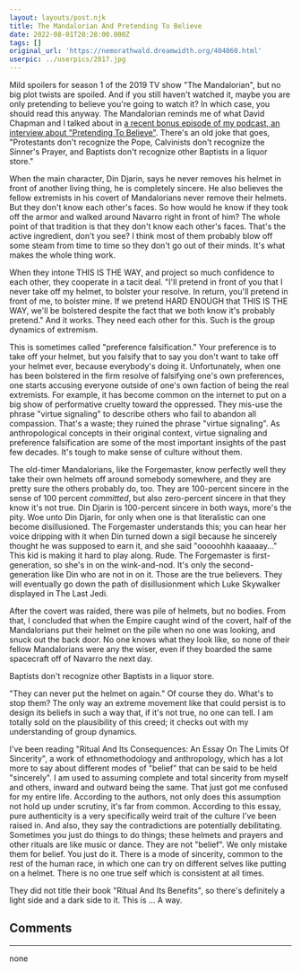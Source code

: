 ```yaml
---
layout: layouts/post.njk
title: The Mandalorian And Pretending To Believe
date: 2022-08-01T20:28:00.000Z
tags: []
original_url: 'https://nemorathwald.dreamwidth.org/404060.html'
userpic: ../userpics/2017.jpg
---
```

Mild spoilers for season 1 of the 2019 TV show "The Mandalorian", but no big plot twists are spoiled. And if you still haven't watched it, maybe you are only pretending to believe you're going to watch it? In which case, you should read this anyway. The Mandalorian reminds me of what David Chapman and I talked about in [a recent bonus episode of my podcast, an interview about "Pretending To Believe"](https://fluidity.libsyn.com/bonus-metacast-pretending-to-believe). There's an old joke that goes, "Protestants don't recognize the Pope, Calvinists don't recognize the Sinner's Prayer, and Baptists don't recognize other Baptists in a liquor store."

When the main character, Din Djarin, says he never removes his helmet in front of another living thing, he is completely sincere. He also believes the fellow extremists in his covert of Mandalorians never remove their helmets. But they don't know each other's faces. So how would he know if they took off the armor and walked around Navarro right in front of him? The whole point of that tradition is that they don't know each other's faces. That's the active ingredient, don't you see? I think most of them probably blow off some steam from time to time so they don't go out of their minds. It's what makes the whole thing work.

When they intone THIS IS THE WAY, and project so much confidence to each other, they cooperate in a tacit deal. "I'll pretend in front of you that I never take off my helmet, to bolster your resolve. In return, you'll pretend in front of me, to bolster mine. If we pretend HARD ENOUGH that THIS IS THE WAY, we'll be bolstered despite the fact that we both know it's probably pretend." And it works. They need each other for this. Such is the group dynamics of extremism.  

This is sometimes called "preference falsification." Your preference is to take off your helmet, but you falsify that to say you don't want to take off your helmet ever, because everybody's doing it. Unfortunately, when one has been bolstered in the firm resolve of falsifying one's own preferences, one starts accusing everyone outside of one's own faction of being the real extremists. For example, it has become common on the internet to put on a big show of performative cruelty toward the oppressed. They mis-use the phrase "virtue signaling" to describe others who fail to abandon all compassion. That's a waste; they ruined the phrase "virtue signaling". As anthropological concepts in their original context, virtue signaling and preference falsification are some of the most important insights of the past few decades. It's tough to make sense of culture without them.

The old-timer Mandalorians, like the Forgemaster, know perfectly well they take their own helmets off around somebody somewhere, and they are pretty sure the others probably do, too. They are 100-percent sincere in the sense of 100 percent _committed_, but also zero-percent sincere in that they know it's not true. Din Djarin is 100-percent sincere in both ways, more's the pity. Woe unto Din Djarin, for only when one is that literalistic can one become disillusioned. The Forgemaster understands this; you can hear her voice dripping with it when Din turned down a sigil because he sincerely thought he was supposed to earn it, and she said "ooooohhh kaaaaay..." This kid is making it hard to play along. Rude. The Forgemaster is first-generation, so she's in on the wink-and-nod. It's only the second-generation like Din who are not in on it. Those are the true believers. They will eventually go down the path of disillusionment which Luke Skywalker displayed in The Last Jedi.

After the covert was raided, there was pile of helmets, but no bodies. From that, I concluded that when the Empire caught wind of the covert, half of the Mandalorians put their helmet on the pile when no one was looking, and snuck out the back door. No one knows what they look like, so none of their fellow Mandalorians were any the wiser, even if they boarded the same spacecraft off of Navarro the next day.  

Baptists don't recognize other Baptists in a liquor store.  

"They can never put the helmet on again." Of course they do. What's to stop them? The only way an extreme movement like that could persist is to design its beliefs in such a way that, if it's not true, no one can tell. I am totally sold on the plausibility of this creed; it checks out with my understanding of group dynamics.  

I've been reading "Ritual And Its Consequences: An Essay On The Limits Of Sincerity", a work of ethnomethodology and anthropology, which has a lot more to say about different modes of "belief" that can be said to be held "sincerely". I am used to assuming complete and total sincerity from myself and others, inward and outward being the same. That just got me confused for my entire life. According to the authors, not only does this assumption not hold up under scrutiny, it's far from common. According to this essay, pure authenticity is a very specifically weird trait of the culture I've been raised in. And also, they say the contradictions are potentially debilitating. Sometimes you just do things to do things; these helmets and prayers and other rituals are like music or dance. They are not "belief". We only mistake them for belief. You just do it. There is a mode of sincerity, common to the rest of the human race, in which one can try on different selves like putting on a helmet. There is no one true self which is consistent at all times.   

They did not title their book "Ritual And Its Benefits", so there's definitely a light side and a dark side to it. This is ... A way.

## Comments

---

none
